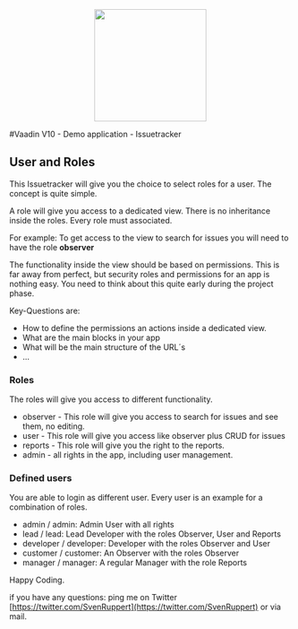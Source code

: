 <center>
<a href="https://vaadin.com">
 <img src="https://vaadin.com/images/hero-reindeer.svg" width="200" height="200" /></a>
</center>

#Vaadin V10 - Demo application - Issuetracker

## User and Roles
This Issuetracker will give you the choice to 
select roles for a user. The concept is quite simple.

A role will give you access to a dedicated view. 
There is no inheritance inside the roles. Every role must 
associated.

For example: To get access to the view to search for issues you will need to have the role **observer** 

The functionality inside the view should be based on permissions.
This is far away from perfect, but security roles and permissions
for an app is nothing easy. You need to think about this quite early during the
project phase. 

Key-Questions are:
* How to define the permissions an actions inside a dedicated view.
* What are the main blocks in your app
* What will be the main structure of the URL´s
* ...

 

### Roles 
The roles will give you access to different functionality.

* observer - This role will give you access to search for issues and see them, no editing.
* user - This role will give you access like observer plus CRUD for issues
* reports - This role will give you the right to the reports. 
* admin - all rights in the app, including user management.

### Defined users
You are able to login as different user. Every user is an example for 
a combination of roles.

* admin / admin: Admin User with all rights
* lead / lead: Lead Developer with the roles Observer, User and Reports
* developer / developer: Developer with the roles Observer and User
* customer / customer: An Observer with the roles Observer
* manager / manager: A regular Manager with the role Reports





Happy Coding.

if you have any questions: ping me on Twitter [https://twitter.com/SvenRuppert](https://twitter.com/SvenRuppert)
or via mail.
